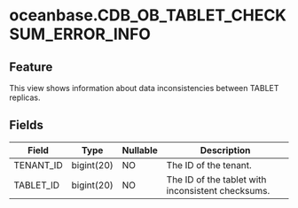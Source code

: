 # oceanbase.CDB_OB_TABLET_CHECKSUM_ERROR_INFO
## Feature
This view shows information about data inconsistencies between TABLET replicas.
## Fields
| **Field** | **Type** | **Nullable** | **Description** |
| --- | --- | --- | --- |
| TENANT_ID | bigint(20) | NO | The ID of the tenant. |
| TABLET_ID | bigint(20) | NO | The ID of the tablet with inconsistent checksums. |

